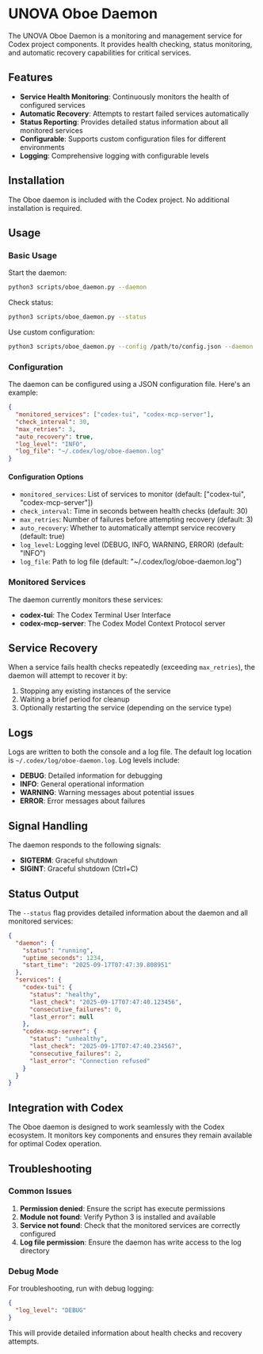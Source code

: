 # UNOVA Oboe Daemon

The UNOVA Oboe Daemon is a monitoring and management service for Codex project components. It provides health checking, status monitoring, and automatic recovery capabilities for critical services.

## Features

- **Service Health Monitoring**: Continuously monitors the health of configured services
- **Automatic Recovery**: Attempts to restart failed services automatically
- **Status Reporting**: Provides detailed status information about all monitored services
- **Configurable**: Supports custom configuration files for different environments
- **Logging**: Comprehensive logging with configurable levels

## Installation

The Oboe daemon is included with the Codex project. No additional installation is required.

## Usage

### Basic Usage

Start the daemon:
```bash
python3 scripts/oboe_daemon.py --daemon
```

Check status:
```bash
python3 scripts/oboe_daemon.py --status
```

Use custom configuration:
```bash
python3 scripts/oboe_daemon.py --config /path/to/config.json --daemon
```

### Configuration

The daemon can be configured using a JSON configuration file. Here's an example:

```json
{
  "monitored_services": ["codex-tui", "codex-mcp-server"],
  "check_interval": 30,
  "max_retries": 3,
  "auto_recovery": true,
  "log_level": "INFO",
  "log_file": "~/.codex/log/oboe-daemon.log"
}
```

#### Configuration Options

- `monitored_services`: List of services to monitor (default: ["codex-tui", "codex-mcp-server"])
- `check_interval`: Time in seconds between health checks (default: 30)
- `max_retries`: Number of failures before attempting recovery (default: 3)
- `auto_recovery`: Whether to automatically attempt service recovery (default: true)
- `log_level`: Logging level (DEBUG, INFO, WARNING, ERROR) (default: "INFO")
- `log_file`: Path to log file (default: "~/.codex/log/oboe-daemon.log")

### Monitored Services

The daemon currently monitors these services:

- **codex-tui**: The Codex Terminal User Interface
- **codex-mcp-server**: The Codex Model Context Protocol server

## Service Recovery

When a service fails health checks repeatedly (exceeding `max_retries`), the daemon will attempt to recover it by:

1. Stopping any existing instances of the service
2. Waiting a brief period for cleanup
3. Optionally restarting the service (depending on the service type)

## Logs

Logs are written to both the console and a log file. The default log location is `~/.codex/log/oboe-daemon.log`. Log levels include:

- **DEBUG**: Detailed information for debugging
- **INFO**: General operational information
- **WARNING**: Warning messages about potential issues
- **ERROR**: Error messages about failures

## Signal Handling

The daemon responds to the following signals:

- **SIGTERM**: Graceful shutdown
- **SIGINT**: Graceful shutdown (Ctrl+C)

## Status Output

The `--status` flag provides detailed information about the daemon and all monitored services:

```json
{
  "daemon": {
    "status": "running",
    "uptime_seconds": 1234,
    "start_time": "2025-09-17T07:47:39.808951"
  },
  "services": {
    "codex-tui": {
      "status": "healthy",
      "last_check": "2025-09-17T07:47:40.123456",
      "consecutive_failures": 0,
      "last_error": null
    },
    "codex-mcp-server": {
      "status": "unhealthy",
      "last_check": "2025-09-17T07:47:40.234567",
      "consecutive_failures": 2,
      "last_error": "Connection refused"
    }
  }
}
```

## Integration with Codex

The Oboe daemon is designed to work seamlessly with the Codex ecosystem. It monitors key components and ensures they remain available for optimal Codex operation.

## Troubleshooting

### Common Issues

1. **Permission denied**: Ensure the script has execute permissions
2. **Module not found**: Verify Python 3 is installed and available
3. **Service not found**: Check that the monitored services are correctly configured
4. **Log file permission**: Ensure the daemon has write access to the log directory

### Debug Mode

For troubleshooting, run with debug logging:

```json
{
  "log_level": "DEBUG"
}
```

This will provide detailed information about health checks and recovery attempts.